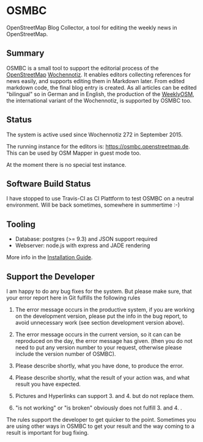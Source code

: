# OSMBC

OpenStreetMap Blog Collector, a tool for editing the weekly news in OpenStreetMap.


## Summary

OSMBC is a small tool to support the editorial process of the [OpenStreetMap]&nbsp;[Wochennotiz]. It enables editors collecting references for news easily, and supports editing them in Markdown later. From edited markdown code, the final blog entry is created. As all articles can be edited "bilingual" so in German and in English, the production of the [WeeklyOSM], the international variant of the Wochennotiz, is supported by OSMBC too.


[OpenStreetMap]: http://www.openstreetmap.org
[Wochennotiz]: http://blog.openstreetmap.de
[WeeklyOSM]: http://www.weeklyosm.eu/


## Status 

The system is active used since Wochennotiz 272 in September 2015. 

The running instance for the editors is: https://osmbc.openstreetmap.de. This can be used by 
OSM Mapper in guest mode too.

At the moment there is no special test instance.

## Software Build Status

I have stopped to use Travis-CI as CI Plattform to test OSMBC on a neutral environment. Will be back sometimes, somewhere in summertime :-)

## Tooling

* Database: postgres (>= 9.3) and JSON support required
* Webserver: node.js with express and JADE rendering

More info in the [Installation Guide](Install_Guide.md).


## Support the Developer

I am happy to do any bug fixes for the system. But please make sure, that your error report here in Git fulfills the following rules

1. The error message occurs in the productive system, if you are working on the development version, please put the info in the bug report, to avoid unnecessary work (see section development version above).

2. The error message occurs in the current version, so it can can be reproduced on the day, the error message has given. (then you do not need to put any version number to your request, otherwise please include the version number of OSMBC).

3. Please describe shortly, what you have done, to produce the error.

4. Please describe shortly, what the result of your action was, and what result you have expected.

5. Pictures and Hyperlinks can support 3. and 4. but do not replace them.

6. "is not working" or "is broken" obviously does not fulfill 3. and 4. .

The rules support the developer to get quicker to the point. Sometimes you are using other ways in OSMBC to get your result and the way coming to a result is important for bug fixing.
